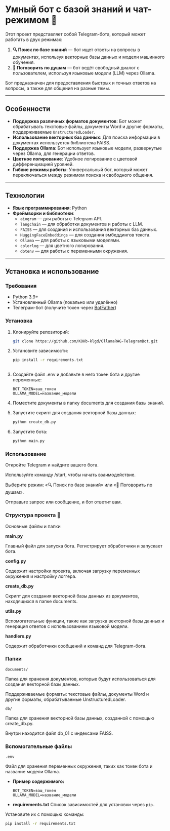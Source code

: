 # Умный бот с базой знаний и чат-режимом 🤖

Этот проект представляет собой Telegram-бота, который может работать в двух режимах:
1. **🔍 Поиск по базе знаний** — бот ищет ответы на вопросы в документах, используя векторные базы данных и модели машинного обучения.
2. **💬 Поговорить по душам** — бот ведёт свободный диалог с пользователем, используя языковые модели (LLM) через Ollama.

Бот предназначен для предоставления быстрых и точных ответов на вопросы, а также для общения на разные темы.

---

## Особенности
- **Поддержка различных форматов документов**: Бот может обрабатывать текстовые файлы, документы Word и другие форматы, поддерживаемые `UnstructuredLoader`.
- **Использование векторных баз данных**: Для поиска информации в документах используется библиотека FAISS.
- **Поддержка Ollama**: Бот использует языковые модели, развернутые через Ollama, для генерации ответов.
- **Цветное логирование**: Удобное логирование с цветовой дифференциацией уровней.
- **Гибкие режимы работы**: Универсальный бот, который может переключаться между режимом поиска и свободного общения.

---

## Технологии
- **Язык программирования**: Python
- **Фреймворки и библиотеки**:
  - `aiogram` — для работы с Telegram API.
  - `langchain` — для обработки документов и работы с LLM.
  - `FAISS` — для создания и использования векторных баз данных.
  - `HuggingFaceEmbeddings` — для создания эмбеддингов текста.
  - `Ollama` — для работы с языковыми моделями.
  - `colorlog` — для цветного логирования.
  - `dotenv` — для работы с переменными окружения.

---

## Установка и использование

### Требования
- Python 3.9+
- Установленный Ollama (локально или удалённо)
- Телеграм-бот (получите токен через [BotFather](https://core.telegram.org/bots#botfather))

### Установка
1. Клонируйте репозиторий:
   ```bash
   git clone https://github.com/KOHb-klgd/OllamaRAG-TelegramBot.git

2. Установите зависимости:
   ```bash
   pip install -r requirements.txt
    
3. Создайте файл .env и добавьте в него токен бота и другие переменные:
   ```env
   BOT_TOKEN=ваш_токен
   OLLAMA_MODEL=название_модели

4. Поместите документы в папку documents для создания базы знаний.

5. Запустите скрипт для создания векторной базы данных:
   ```bash
   python create_db.py

6. Запустите бота:
   ```bash
   python main.py

### Использование

Откройте Telegram и найдите вашего бота.

Используйте команду /start, чтобы начать взаимодействие.

Выберите режим: «🔍 Поиск по базе знаний» или «💬 Поговорить по душам».

Отправьте запрос или сообщение, и бот ответит вам.

### Структура проекта 📁
  Основные файлы и папки

  **main.py**

  Главный файл для запуска бота. Регистрирует обработчики и запускает бота.


  **config.py**

  Содержит настройки проекта, включая загрузку переменных окружения и настройку логгера.


  **create_db.py**

  Скрипт для создания векторной базы данных из документов, находящихся в папке documents.


  **utils.py**

  Вспомогательные функции, такие как загрузка векторной базы данных и генерация ответов с использованием языковой модели.


  **handlers.py**

  Содержит обработчики сообщений и команд для Telegram-бота.

### Папки

  ``documents/``

  Папка для хранения документов, которые будут использоваться для создания векторной базы данных.

  Поддерживаемые форматы: текстовые файлы, документы Word и другие форматы, обрабатываемые UnstructuredLoader.

  ``db/``

  Папка для хранения векторной базы данных, созданной с помощью create_db.py.

  Внутри находится файл db_01 с индексами FAISS.

### Вспомогательные файлы

  ``.env``

  Файл для хранения переменных окружения, таких как токен бота и название модели Ollama.

- **Пример содержимого:**
   
   ```env
   BOT_TOKEN=ваш_токен
   OLLAMA_MODEL=название_модели

- **requirements.txt**
  Список зависимостей для установки через ``pip.``

Установите их с помощью команды:
  ```bash
  pip install -r requirements.txt


